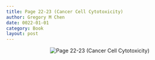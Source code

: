 ```yaml
---
title: Page 22-23 (Cancer Cell Cytotoxicity)
author: Gregory M Chen
date: 0022-01-01
category: Book
layout: post
---
```


<p style="text-align:center;"><img src="{{site.baseurl}}/assets/Graphics_v3.2/Page22-23_Cancer-Cell-Cytotoxicity.png" alt="Page 22-23 (Cancer Cell Cytotoxicity)" style="max-height: calc(100vh - 30px - 50px);"/></p>
